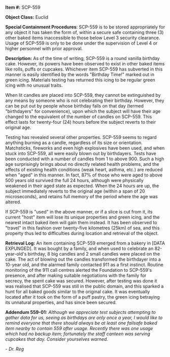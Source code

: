 **Item #:** SCP-559

**Object Class:** Euclid

**Special Containment Procedures**: SCP-559 is to be stored appropriately for any object it has taken the form of, within a secure safe containing three (3) other baked items inaccessible to those below Level 3 security clearance. Usage of SCP-559 is only to be done under the supervision of Level 4 or higher personnel with prior approval.

**Description:** As of the time of writing, SCP-559 is a round vanilla birthday cake. However, its powers have been observed to exist in other baked items like rolls, puffs or cupcakes. Whichever item SCP-559 has subverted in this manner is easily identified by the words "Birthday Time!" marked out in green icing. Materials testing has returned this icing to be regular green icing with no unusual traits.

When lit candles are placed into SCP-559, they cannot be extinguished by any means by someone who is not celebrating their birthday. However, they can be put out by people whose birthday falls on that day (termed "birthdayers" for convenience), upon which the subject will have their age changed to the equivalent of the number of candles on SCP-559. This effect lasts for twenty-four (24) hours before the subject reverts to their original age.

Testing has revealed several other properties. SCP-559 seems to regard anything burning as a candle, regardless of its size or orientation. Matchsticks, fireworks and even high explosives have been used, and when stuck into SCP-559, all were easily blown out by birthdayers. Tests have been conducted with a number of candles from 1 to above 900. Such a high age surprisingly brings about no directly related health problems, and the effects of existing health conditions (weak heart, asthma, etc.) are reduced when "aged" in this manner. In fact, 87% of those who were aged to above 500 years old survived the full 24 hours, although were physically weakened in their aged state as expected. When the 24 hours are up, the subject immediately reverts to the original age (within a span of 20 microseconds), and retains full memory of the period where the age was altered.

If SCP-559 is "used" in the above manner, or if a slice is cut from it, its current "host" item will lose its unique properties and green icing, and the nearest intact baked item will gain them instead. It has been observed to "travel" in this fashion over twenty-five kilometres (25km) of sea, and this property thus led to difficulties during location and retrieval of the object.

**Retrieval Log:** An item containing SCP-559 emerged from a bakery in \[DATA EXPUNGED\]. It was bought by a family, and when used to celebrate an 82-year-old's birthday, 8 big candles and 2 small candles were placed on the cake. The act of blowing out the candles transformed the birthdayer into a 10-year old, and the alarmed family contacted 911 as a first instinct. Routine monitoring of the 911 call centres alerted the Foundation to SCP-559's presence, and after making suitable negotiations with the family for secrecy, the spent cake was secured. However, after testing was done it was realised that SCP-559 was still in the public domain, and this sparked a hunt for all baked goods similar to the original cake. It was eventually located after it took on the form of a puff pastry, the green icing betraying its unnatural properties, and has since been secured.

**Addendum 559-01:** _Although we appreciate test subjects attempting to gather data for us, seeing as birthdays are only once a year, I would like to remind everyone that there should always be at least one failsafe baked item nearby to contain 559 after usage. Recently there was one usage which had no backup item; fortunately the staff canteen was serving cupcakes that day. Consider yourselves warned._

_\- Dr. Reg_